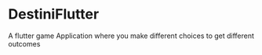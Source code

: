 # DestiniFlutter
A flutter game Application where you make different choices to get different outcomes
